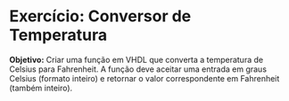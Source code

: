 # Exercício: Conversor de Temperatura

**Objetivo:** Criar uma função em VHDL que converta a temperatura de Celsius para Fahrenheit. A função deve aceitar uma entrada em graus Celsius (formato inteiro) e retornar o valor correspondente em Fahrenheit (também inteiro).